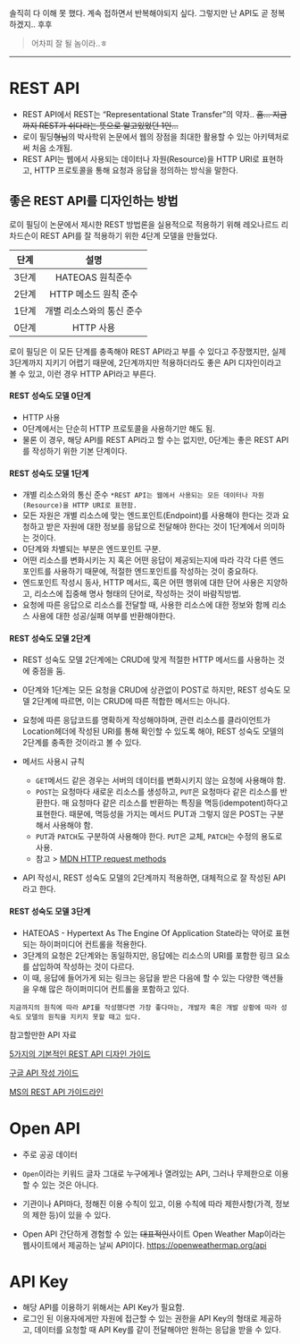 솔직히 다 이해 못 했다. 계속 접하면서 반복해야되지 싶다.
그렇지만 난 API도 곧 정복하겠지.. 후후
> 어차피 잘 될 놈이라..ㅎ

---
# REST API
* REST API에서 REST는 “Representational State Transfer”의 약자..
~~흠... 지금까지 REST가 쉬다라는 뜻으로 알고있었던 1인...~~
* 로이 필딩~~형님~~의 박사학위 논문에서 웹의 장점을 최대한 활용할 수 있는 아키텍처로써 처음 소개됨.
 * REST API는 웹에서 사용되는 데이터나 자원(Resource)을 HTTP URI로 표현하고, HTTP 프로토콜을 통해 요청과 응답을 정의하는 방식을 말한다.


## 좋은 REST API를 디자인하는 방법
로이 필딩이 논문에서 제시한 REST 방법론을 실용적으로 적용하기 위해 레오나르드 리차드슨이 REST API를 잘 적용하기 위한 4단계 모델을 만들었다.

|단계|설명|
|:---:|:---:|
|3단계|HATEOAS 원칙준수|
|2단계|HTTP 메소드 원칙 준수|
|1단계|개별 리소스와의 통신 준수|
|0단계|HTTP 사용|

로이 필딩은 이 모든 단계를 충족해야 REST API라고 부를 수 있다고 주장했지만, 실제 3단계까지 지키기 어렵기 때문에, 2단계까지만 적용하더라도 좋은 API 디자인이라고 볼 수 있고, 이런 경우 HTTP API라고 부른다.


#### REST 성숙도 모델 0단계
* HTTP 사용
* 0단계에서는 단순히 HTTP 프로토콜을 사용하기만 해도 됨. 
* 물론 이 경우, 해당 API를 REST API라고 할 수는 없지만, 0단계는 좋은 REST API를 작성하기 위한 기본 단계이다.



#### REST 성숙도 모델 1단계
* 개별 리소스와의 통신 준수
`*REST API는 웹에서 사용되는 모든 데이터나 자원(Resource)을 HTTP URI로 표현함.`
* 모든 자원은 개별 리소스에 맞는 엔드포인트(Endpoint)를 사용해야 한다는 것과 요청하고 받은 자원에 대한 정보를 응답으로 전달해야 한다는 것이 1단계에서 의미하는 것이다.
* 0단계와 차별되는 부분은 엔드포인트 구분.
* 어떤 리소스를 변화시키는 지 혹은 어떤 응답이 제공되는지에 따라 각각 다른 엔드포인트를 사용하기 때문에, 적절한 엔드포인트를 작성하는 것이 중요하다.
* 엔드포인트 작성시 동사, HTTP 메서드, 혹은 어떤 행위에 대한 단어 사용은 지양하고, 리소스에 집중해 명사 형태의 단어로, 작성하는 것이 바람직방법.
* 요청에 따른 응답으로 리소스를 전달할 때, 사용한 리소스에 대한 정보와 함께 리소스 사용에 대한 성공/실패 여부를 반환해야한다.

#### REST 성숙도 모델 2단계
* REST 성숙도 모델 2단계에는 CRUD에 맞게 적절한 HTTP 메서드를 사용하는 것에 중점을 둠.
* 0단계와 1단계는 모든 요청을 CRUD에 상관없이 POST로 하지만, REST 성숙도 모델 2단계에 따르면, 이는 CRUD에 따른 적합한 메서드는 아니다.
* 요청에 따른 응답코드를 명확하게 작성해야하며, 관련 리소스를 클라이언트가 Location헤더에 작성된 URI를 통해 확인할 수 있도록 해야, REST 성숙도 모델의 2단계를 충족한 것이라고 볼 수 있다.

* 메서드 사용시 규칙
  * `GET`메서드 같은 경우는 서버의 데이터를 변화시키지 않는 요청에 사용해야 함.
  * `POST`는 요청마다 새로운 리소스를 생성하고, `PUT`은 요청마다 같은 리소스를 반환한다. 매 요청마다 같은 리소스를 반환하는 특징을 멱등(idempotent)하다고 표현한다. 때문에, 멱등성을 가지는 메서드 PUT과 그렇지 않은 POST는 구분해서 사용해야 함.
  * `PUT`과 `PATCH`도 구분하여 사용해야 한다. `PUT`은 교체, `PATCH`는 수정의 용도로 사용.
  * 참고  > 
[MDN HTTP request methods](https://developer.mozilla.org/en-US/docs/Web/HTTP/Methods)

* API 작성시, REST 성숙도 모델의 2단계까지 적용하면, 대체적으로 잘 작성된 API라고 한다.


#### REST 성숙도 모델 3단계
* HATEOAS - Hypertext As The Engine Of Application State라는 약어로 표현되는 하이퍼미디어 컨트롤을 적용한다.
* 3단계의 요청은 2단계와는 동일하지만, 응답에는 리소스의 URI를 포함한 링크 요소를 삽입하여 작성하는 것이 다르다.
* 이 때, 응답에 들어가게 되는 링크는 응답을 받은 다음에 할 수 있는 다양한 액션들을 우해 많은 하이퍼미디어 컨트롤을 포함하고 있다.


`지금까지의 원칙에 따라 API를 작성했다면 가장 좋다마는, 개발자 혹은 개발 상황에 따라 성숙도 모델의 원칙을 지키지 못할 때고 있다.`

참고할만한 API 자료

[5가지의 기본적인 REST API 디자인 가이드](https://blog.restcase.com/5-basic-rest-api-design-guidelines/)

[구글 API 작성 가이드](https://cloud.google.com/apis/design?hl=ko)

[MS의 REST API 가이드라인](https://github.com/Microsoft/api-guidelines/blob/master/Guidelines.md)







# Open API
* 주로 공공 데이터
* `Open`이라는 키워드 글자 그대로 누구에게나 열려있는 API, 그러나 무제한으로 이용할 수 있는 것은 아니다.
* 기관이나 API마다, 정해진 이용 수칙이 있고, 이용 수칙에 따라 제한사항(가격, 정보의 제한 등)이 있을 수 있다.

*  Open API 간단하게 경험할 수 있는 ~~대표적인~~사이트 Open Weather Map이라는 웹사이트에서 제공하는 날씨 API이다.
 https://openweathermap.org/api

# API Key
* 해당 API를 이용하기 위해서는 API Key가 필요함.
* 로그인 된 이용자에게만 자원에 접근할 수 있는 권한을 API Key의 형태로 제공하고, 데이터를 요청할 때 API Key를 같이 전달해야만 원하는 응답을 받을 수 있다.
